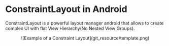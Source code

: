 # ConstraintLayout in Android

ConstraintLayout is a powerful layout manager android that allows to create complex UI with flat View Hierarchy(No Nested View Groups).

<center>![Example of a Constraint Layout](git_resource/template.png)</center>


